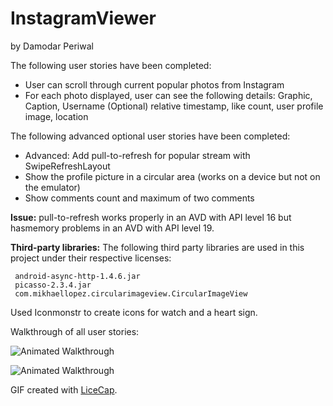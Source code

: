 InstagramViewer
===============
by Damodar Periwal

The following user stories have been completed:

- User can scroll through current popular photos from Instagram
- For each photo displayed, user can see the following details:
     Graphic, Caption, Username 
     (Optional) relative timestamp, like count, user profile image, location

The following advanced optional user stories have been completed:

- Advanced: Add pull-to-refresh for popular stream with SwipeRefreshLayout
- Show the profile picture in a circular area (works on a device but not on the emulator)
- Show comments count and maximum of two comments

  
<b>Issue:</b> 
pull-to-refresh works properly in an AVD with API level 16 but hasmemory problems in an AVD with API level 19.

<b>Third-party libraries:</b>
The following third party libraries are used in this project under their respective licenses:

     android-async-http-1.4.6.jar
     picasso-2.3.4.jar
     com.mikhaellopez.circularimageview.CircularImageView
     
Used Iconmonstr to create icons for watch and a heart sign.

Walkthrough of all user stories:

![Animated Walkthrough](DamodarInstagramViewer2.gif "Animation that shows the working of the app in an emulator")

![Animated Walkthrough](DamodarInstagramViewer1.gif "Animation of an earlier version that shows the working of the app in an emulator")

GIF created with [LiceCap](http://www.cockos.com/licecap/).




